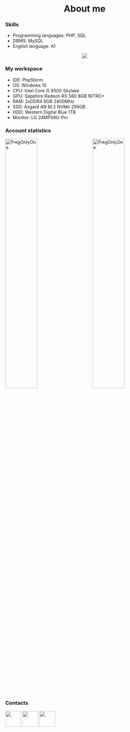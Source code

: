 <h1 align="center">About me</h1>                                <!-- Я специально написал на html. -->
<div>
  <h3>Skills</h3>
  <ul>
    <li>Programming languages: PHP, SQL</li>
    <li>DBMS: MySQL</li>
    <li>English language: A1</li>
  </ul>
  <div align="center">
    <a href="https://www.codewars.com/users/FregOnlyOne"><img src="https://www.codewars.com/users/FregOnlyOne/badges/large"></a>
  </div>
</div>
<div>
  <h3>My workspace</h3>
  <ul>
    <li>IDE: PhpStorm</li>
    <li>OS: Windows 10</li>
    <li>CPU: Intel Core i5 6500 Skylake</li>
    <li>GPU: Sapphire Radeon RX 580 8GB NITRO+</li>
    <li>RAM: 2хDDR4 8GB 2400MHz</li>
    <li>SSD: Asgard AN M.2 NVMe 256GB</li>
    <li>HDD: Western Digital Blue 1TB</li>
    <li>Monitor: LG 24MP59G-Pm</li>
  </ul>
</div>
<div>
  <h3>Account statistics</h3>
  <div>
    <img width=45% src="https://github-readme-stats.vercel.app/api/top-langs/?username=FregOnlyOne&layout=compact&theme=tokyonight" alt="FregOnlyOne"/>
    <img align="right" width=45% src="https://github-readme-stats.vercel.app/api?username=FregOnlyOne&show_icons=true&theme=tokyonight" alt="FregOnlyOne"/>
  </div>
</div>
<div>
  <h3>Contacts</h3>
  <div>
    <a href="https://t.me/fregonlyone"><img src="https://github.com/FregOnlyOne/FregOnlyOne/blob/main/telegram.png" width=50px height=50px></a>
    <a href="https://vk.com/dmitrybaranov28"><img src="https://github.com/FregOnlyOne/FregOnlyOne/blob/main/vk.png" width=50px height=50px></a>
    <a href="https://discord.gg/AQGYP9pKU9"><img src="https://github.com/FregOnlyOne/FregOnlyOne/blob/main/discord.png" width=50px height=50px></a></li>
  </div>
</div>

